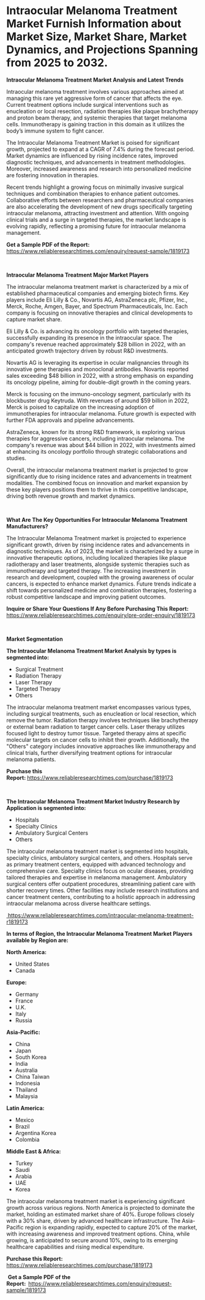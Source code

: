 <p><h1>Intraocular Melanoma Treatment Market Furnish Information about Market Size, Market Share, Market Dynamics, and Projections Spanning from 2025 to 2032.</h1></p><p><strong>Intraocular Melanoma Treatment Market Analysis and Latest Trends</strong></p>
<p><p>Intraocular melanoma treatment involves various approaches aimed at managing this rare yet aggressive form of cancer that affects the eye. Current treatment options include surgical interventions such as enucleation or local resection, radiation therapies like plaque brachytherapy and proton beam therapy, and systemic therapies that target melanoma cells. Immunotherapy is gaining traction in this domain as it utilizes the body’s immune system to fight cancer.</p><p>The Intraocular Melanoma Treatment Market is poised for significant growth, projected to expand at a CAGR of 7.4% during the forecast period. Market dynamics are influenced by rising incidence rates, improved diagnostic techniques, and advancements in treatment methodologies. Moreover, increased awareness and research into personalized medicine are fostering innovation in therapies. </p><p>Recent trends highlight a growing focus on minimally invasive surgical techniques and combination therapies to enhance patient outcomes. Collaborative efforts between researchers and pharmaceutical companies are also accelerating the development of new drugs specifically targeting intraocular melanoma, attracting investment and attention. With ongoing clinical trials and a surge in targeted therapies, the market landscape is evolving rapidly, reflecting a promising future for intraocular melanoma management.</p></p>
<p><strong>Get a Sample PDF of the Report:&nbsp;</strong> <a href="https://www.reliableresearchtimes.com/enquiry/request-sample/1819173?utm_campaign=3002&utm_medium=2&utm_source=Github&utm_content=ia&utm_term=13042025&utm_id=intraocular-melanoma-treatment">https://www.reliableresearchtimes.com/enquiry/request-sample/1819173</a></p>
<p>&nbsp;</p>
<p><strong>Intraocular Melanoma Treatment Major Market Players</strong></p>
<p><p>The intraocular melanoma treatment market is characterized by a mix of established pharmaceutical companies and emerging biotech firms. Key players include Eli Lilly & Co., Novartis AG, AstraZeneca plc, Pfizer, Inc., Merck, Roche, Amgen, Bayer, and Spectrum Pharmaceuticals, Inc. Each company is focusing on innovative therapies and clinical developments to capture market share.</p><p>Eli Lilly & Co. is advancing its oncology portfolio with targeted therapies, successfully expanding its presence in the intraocular space. The company's revenue reached approximately $28 billion in 2022, with an anticipated growth trajectory driven by robust R&D investments.</p><p>Novartis AG is leveraging its expertise in ocular malignancies through its innovative gene therapies and monoclonal antibodies. Novartis reported sales exceeding $48 billion in 2022, with a strong emphasis on expanding its oncology pipeline, aiming for double-digit growth in the coming years.</p><p>Merck is focusing on the immuno-oncology segment, particularly with its blockbuster drug Keytruda. With revenues of around $59 billion in 2022, Merck is poised to capitalize on the increasing adoption of immunotherapies for intraocular melanoma. Future growth is expected with further FDA approvals and pipeline advancements.</p><p>AstraZeneca, known for its strong R&D framework, is exploring various therapies for aggressive cancers, including intraocular melanoma. The company's revenue was about $44 billion in 2022, with investments aimed at enhancing its oncology portfolio through strategic collaborations and studies.</p><p>Overall, the intraocular melanoma treatment market is projected to grow significantly due to rising incidence rates and advancements in treatment modalities. The combined focus on innovation and market expansion by these key players positions them to thrive in this competitive landscape, driving both revenue growth and market dynamics.</p></p>
<p>&nbsp;</p>
<p><strong>What Are The Key Opportunities For Intraocular Melanoma Treatment Manufacturers?</strong></p>
<p><p>The Intraocular Melanoma Treatment market is projected to experience significant growth, driven by rising incidence rates and advancements in diagnostic techniques. As of 2023, the market is characterized by a surge in innovative therapeutic options, including localized therapies like plaque radiotherapy and laser treatments, alongside systemic therapies such as immunotherapy and targeted therapy. The increasing investment in research and development, coupled with the growing awareness of ocular cancers, is expected to enhance market dynamics. Future trends indicate a shift towards personalized medicine and combination therapies, fostering a robust competitive landscape and improving patient outcomes.</p></p>
<p><strong>Inquire or Share Your Questions If Any Before Purchasing This Report:</strong> <a href="https://www.reliableresearchtimes.com/enquiry/pre-order-enquiry/1819173?utm_campaign=3002&utm_medium=2&utm_source=Github&utm_content=ia&utm_term=13042025&utm_id=intraocular-melanoma-treatment">https://www.reliableresearchtimes.com/enquiry/pre-order-enquiry/1819173</a></p>
<p>&nbsp;</p>
<p><strong>Market Segmentation</strong></p>
<p><strong>The Intraocular Melanoma Treatment Market Analysis by types is segmented into:</strong></p>
<p><ul><li>Surgical Treatment</li><li>Radiation Therapy</li><li>Laser Therapy</li><li>Targeted Therapy</li><li>Others</li></ul></p>
<p><p>The intraocular melanoma treatment market encompasses various types, including surgical treatments, such as enucleation or local resection, which remove the tumor. Radiation therapy involves techniques like brachytherapy or external beam radiation to target cancer cells. Laser therapy utilizes focused light to destroy tumor tissue. Targeted therapy aims at specific molecular targets on cancer cells to inhibit their growth. Additionally, the "Others" category includes innovative approaches like immunotherapy and clinical trials, further diversifying treatment options for intraocular melanoma patients.</p></p>
<p><strong>Purchase this Report:&nbsp;</strong><a href="https://www.reliableresearchtimes.com/purchase/1819173?utm_campaign=3002&utm_medium=2&utm_source=Github&utm_content=ia&utm_term=13042025&utm_id=intraocular-melanoma-treatment">https://www.reliableresearchtimes.com/purchase/1819173</a></p>
<p>&nbsp;</p>
<p><strong>The Intraocular Melanoma Treatment Market Industry Research by Application is segmented into:</strong></p>
<p><ul><li>Hospitals</li><li>Specialty Clinics</li><li>Ambulatory Surgical Centers</li><li>Others</li></ul></p>
<p><p>The intraocular melanoma treatment market is segmented into hospitals, specialty clinics, ambulatory surgical centers, and others. Hospitals serve as primary treatment centers, equipped with advanced technology and comprehensive care. Specialty clinics focus on ocular diseases, providing tailored therapies and expertise in melanoma management. Ambulatory surgical centers offer outpatient procedures, streamlining patient care with shorter recovery times. Other facilities may include research institutions and cancer treatment centers, contributing to a holistic approach in addressing intraocular melanoma across diverse healthcare settings.</p></p>
<p><a href="https://www.reliableresearchtimes.com/intraocular-melanoma-treatment-r1819173?utm_campaign=3002&utm_medium=2&utm_source=Github&utm_content=ia&utm_term=13042025&utm_id=intraocular-melanoma-treatment">&nbsp;https://www.reliableresearchtimes.com/intraocular-melanoma-treatment-r1819173</a></p>
<p><strong>In terms of Region, the Intraocular Melanoma Treatment Market Players available by Region are:</strong></p>
<p>
    <p> <strong> North America: </strong>
        <ul>
            <li>United States</li>
            <li>Canada</li>
        </ul>
        </p> 
    <p> <strong> Europe: </strong>
        <ul>
            <li>Germany</li>
            <li>France</li>
            <li>U.K.</li>
            <li>Italy</li>
            <li>Russia</li>
        </ul>
        </p> 
    <p> <strong> Asia-Pacific: </strong>
        <ul>
            <li>China</li>
            <li>Japan</li>
            <li>South Korea</li>
            <li>India</li>
            <li>Australia</li>
            <li>China Taiwan</li>
            <li>Indonesia</li>
            <li>Thailand</li>
            <li>Malaysia</li>
        </ul>
        </p> 
    <p> <strong> Latin America: </strong>
        <ul>
            <li>Mexico</li>
            <li>Brazil</li>
            <li>Argentina Korea</li>
            <li>Colombia</li>
        </ul>
        </p> 
    <p> <strong> Middle East & Africa: </strong>
        <ul>
            <li>Turkey</li>
            <li>Saudi</li>
            <li>Arabia</li>
            <li>UAE</li>
            <li>Korea</li>
        </ul>
    </p>
    </p>
<p><p>The intraocular melanoma treatment market is experiencing significant growth across various regions. North America is projected to dominate the market, holding an estimated market share of 40%. Europe follows closely with a 30% share, driven by advanced healthcare infrastructure. The Asia-Pacific region is expanding rapidly, expected to capture 20% of the market, with increasing awareness and improved treatment options. China, while growing, is anticipated to secure around 10%, owing to its emerging healthcare capabilities and rising medical expenditure.</p></p>
<p><strong>Purchase this Report: </strong><a href="https://www.reliableresearchtimes.com/purchase/1819173?utm_campaign=3002&utm_medium=2&utm_source=Github&utm_content=ia&utm_term=13042025&utm_id=intraocular-melanoma-treatment">https://www.reliableresearchtimes.com/purchase/1819173</a></p>
<p>&nbsp;<strong>Get a Sample PDF of the Report:&nbsp;&nbsp;</strong><a href="https://www.reliableresearchtimes.com/enquiry/request-sample/1819173?utm_campaign=3002&utm_medium=2&utm_source=Github&utm_content=ia&utm_term=13042025&utm_id=intraocular-melanoma-treatment">https://www.reliableresearchtimes.com/enquiry/request-sample/1819173</a></p>
<p><strong></strong></p>
<p><p></p><p></p><p></p></p>